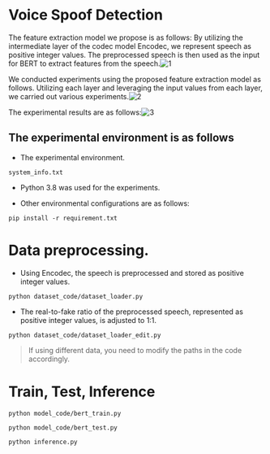  # Voice Spoof Detection
The feature extraction model we propose is as follows: By utilizing the intermediate layer of the codec model Encodec, we represent speech as positive integer values. The preprocessed speech is then used as the input for BERT to extract features from the speech.![1](https://github.com/smerge0802/opensource/assets/149349542/e2a94413-316b-4049-af36-d4f7c6383182)



We conducted experiments using the proposed feature extraction model as follows. Utilizing each layer and leveraging the input values from each layer, we carried out various experiments.![2](https://github.com/smerge0802/opensource/assets/149349542/4983306d-ad95-4e89-88cd-7705aee6b2f1)



The experimental results are as follows:![3](https://github.com/smerge0802/opensource/assets/149349542/4e77cef9-ed54-43d9-b752-9b798840a0ff)



## The experimental environment is as follows


- The experimental environment.
  
```
system_info.txt
```


- Python 3.8 was used for the experiments.
 

- Other environmental configurations are as follows:

```
pip install -r requirement.txt
```


# Data preprocessing.
- Using Encodec, the speech is preprocessed and stored as positive integer values.
```
python dataset_code/dataset_loader.py
```


- The real-to-fake ratio of the preprocessed speech, represented as positive integer values, is adjusted to 1:1.
```
python dataset_code/dataset_loader_edit.py
```


>If using different data, you need to modify the paths in the code accordingly.


# Train, Test, Inference
```
python model_code/bert_train.py

python model_code/bert_test.py

python inference.py
```

